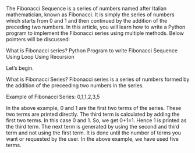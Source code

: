 The Fibonacci Sequence is a series of numbers named after Italian mathematician, known as Fibonacci. It is simply the series of numbers which starts from 0 and 1 and then continued by the addition of the preceding two numbers. In this article, you will learn how to write a Python program to implement the Fibonacci series using multiple methods. Below pointers will be discussed:

What is Fibonacci series?
Python Program to write Fibonacci Sequence
Using Loop
Using Recursion

Let’s begin.

What is Fibonacci Series?
Fibonacci series is a series of numbers formed by the addition of the preceeding two numbers in the series.

Example of Fibonacci Series: 0,1,1,2,3,5

In the above example, 0 and 1 are the first two terms of the series. These two terms are printed directly. The third term is calculated by adding the first two terms. In this case 0 and 1. So, we get 0+1=1. Hence 1 is printed as the third term. The next term is generated by using the second and third term and not using the first term. It is done until the number of terms you want or requested by the user. In the above example, we have used five terms.
